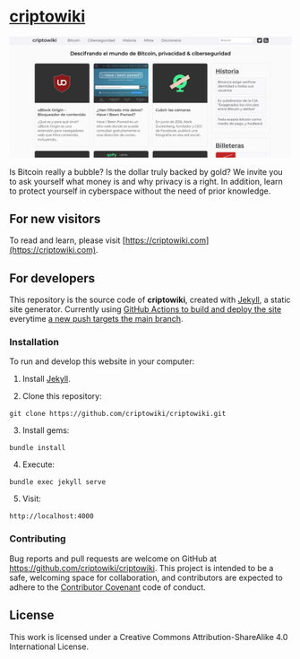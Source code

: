 # [criptowiki](https://criptowiki.com)
![criptowiki](/assets/img/screenshots/index.png?raw=true "criptowiki")

Is Bitcoin really a bubble? Is the dollar truly backed by gold? We invite you to ask yourself what money is and why privacy is a right. In addition, learn to protect yourself in cyberspace without the need of prior knowledge.


## For new visitors
To read and learn, please visit [https://criptowiki.com](https://criptowiki.com).


## For developers
This repository is the source code of **criptowiki**, created with [Jekyll](https://jekyllrb.com/), a static site generator. Currently using [GitHub Actions to build and deploy the site](https://jekyllrb.com/docs/continuous-integration/github-actions/) everytime [a new push targets the main branch](https://github.com/criptowiki/criptowiki/blob/main/.github/workflows/jekyll.yml).

### Installation
To run and develop this website in your computer:

1. Install [Jekyll](https://jekyllrb.com/docs/installation/).

2. Clone this repository:
```
git clone https://github.com/criptowiki/criptowiki.git
```

3. Install gems:
```
bundle install
```

4. Execute:
```
bundle exec jekyll serve
```

5. Visit:
```
http://localhost:4000
```

### Contributing
Bug reports and pull requests are welcome on GitHub at https://github.com/criptowiki/criptowiki. This project is intended to be a safe, welcoming space for collaboration, and contributors are expected to adhere to the [Contributor Covenant](http://contributor-covenant.org) code of conduct.


## License
This work is licensed under a Creative Commons Attribution-ShareAlike 4.0 International License.
